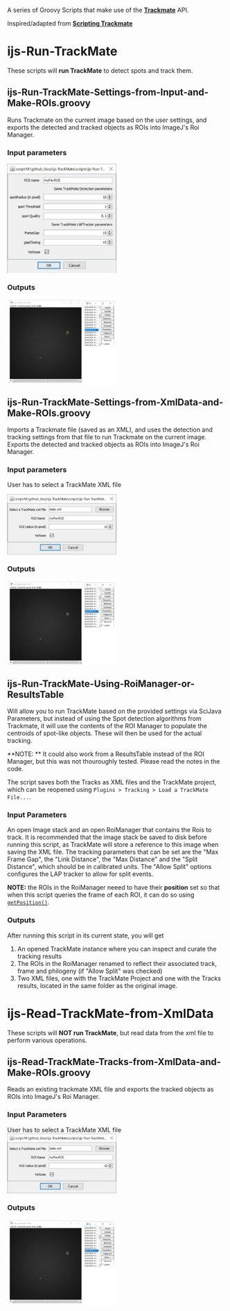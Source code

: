 
A series of Groovy Scripts that make use of the [**Trackmate**]( https://imagej.net/TrackMate ) API.

Inspired/adapted from [**Scripting Trackmate**](https://imagej.net/Scripting_TrackMate)

# ijs-Run-TrackMate

These scripts will **run TrackMate** to detect spots and track them.

## ijs-Run-TrackMate-Settings-from-Input-and-Make-ROIs.groovy

Runs Trackmate on the current image based on the user settings, and exports the detected and tracked objects as ROIs into ImageJ's Roi Manager.

### Input parameters
<img src="https://github.com/BIOP/ijs-TrackMate/blob/legacy-v6/images/1-Input-settings-to-run-TrackMate.jpg" title="Input settings" width="50%" align="center">

### Outputs
<img src="https://github.com/BIOP/ijs-TrackMate/blob/legacy-v6/images/1-Results.PNG" title="Results" width="50%" align="center">

## ijs-Run-TrackMate-Settings-from-XmlData-and-Make-ROIs.groovy

Imports a Trackmate file (saved as an XML), and uses the detection and tracking settings from that file to run Trackmate on the current image. Exports the detected and tracked objects as ROIs into ImageJ's Roi Manager.

### Input parameters
User has to select a TrackMate XML file

<img src="https://github.com/BIOP/ijs-TrackMate/blob/legacy-v6/images/2-SelectXml.jpg" title="Select xml file" width="50%" align="center">

### Outputs
<img src="https://github.com/BIOP/ijs-TrackMate/blob/legacy-v6/images/1-Results.PNG" title="Results" width="50%" align="center">

## ijs-Run-TrackMate-Using-RoiManager-or-ResultsTable

Will allow you to run TrackMate based on the provided settings via SciJava Parameters, but instead of using the Spot detection algorithms from Trackmate, it will use the contents of the ROI Manager to populate the centroids of spot-like objects. These will then be used for the actual tracking. 

**NOTE: ** It could also work from a ResultsTable instead of the ROI Manager, but this was not thouroughly tested. Please read the notes in the code.

The script saves both the Tracks as XML files and the TrackMate project, which can be reopened using `Plugins > Tracking > Load a TrackMate File...`.

### Input Parameters
An open Image stack and an open RoiManager that contains the Rois to track. It is recommended that the image stack be saved to disk before running this script, as TrackMate will store a reference to this image when saving the XML file.
The tracking parameters that can be set are the "Max Frame Gap", the "Link Distance", the "Max Distance" and the "Split Distance", which should be in calibrated units. The "Allow Split" options configures the LAP tracker to allow for split events. 

**NOTE:** the ROIs in the RoiManager neeed to have their **position** set so that when this script queries the frame of each ROI, it can do so using [`getPosition()`](https://imagej.nih.gov/ij/developer/api/ij/ij/gui/Roi.html#getPosition()).

### Outputs
After running this script in its current state, you will get 
1. An opened TrackMate instance where you can inspect and curate the tracking results
2. The ROIs in the RoiManager renamed to reflect their associated track, frame and philogeny (if "Allow Split" was checked)
3. Two XML files, one with the TrackMate Project and one with the Tracks results, located in the same folder as the original image.

# ijs-Read-TrackMate-from-XmlData  

These scripts will **NOT run TrackMate**, but read data from the xml file to perform various operations.

## ijs-Read-TrackMate-Tracks-from-XmlData-and-Make-ROIs.groovy
 
Reads an existing trackmate XML file and exports the tracked objects as ROIs into ImageJ's Roi Manager.

### Input Parameters
User has to select a TrackMate XML file 
<img src="https://github.com/BIOP/ijs-TrackMate/blob/legacy-v6/images/2-SelectXml.jpg" title="Select xml file" width="50%" align="center">

### Outputs
<img src="https://github.com/BIOP/ijs-TrackMate/blob/legacy-v6/images/1-Results.PNG" title="Results" width="50%" align="center">
